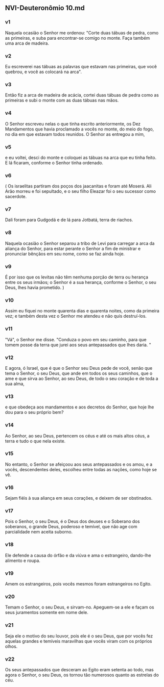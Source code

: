 ## NVI-Deuteronômio 10.md
### v1
 Naquela ocasião o Senhor me ordenou: "Corte duas tábuas de pedra, como as primeiras, e suba para encontrar-se comigo no monte. Faça também uma arca de madeira.
### v2
 Eu escreverei nas tábuas as palavras que estavam nas primeiras, que você quebrou, e você as colocará na arca".
### v3
 Então fiz a arca de madeira de acácia, cortei duas tábuas de pedra como as primeiras e subi o monte com as duas tábuas nas mãos.
### v4
 O Senhor escreveu nelas o que tinha escrito anteriormente, os Dez Mandamentos que havia proclamado a vocês no monte, do meio do fogo, no dia em que estavam todos reunidos. O Senhor as entregou a mim,
### v5
 e eu voltei, desci do monte e coloquei as tábuas na arca que eu tinha feito. E lá ficaram, conforme o Senhor tinha ordenado.
### v6
 ( Os israelitas partiram dos poços dos jaacanitas e foram até Moserá. Ali Arão morreu e foi sepultado, e o seu filho Eleazar foi o seu sucessor como sacerdote.
### v7
 Dali foram para Gudgodá e de lá para Jotbatá, terra de riachos.
### v8
 Naquela ocasião o Senhor separou a tribo de Levi para carregar a arca da aliança do Senhor, para estar perante o Senhor a fim de ministrar e pronunciar bênçãos em seu nome, como se faz ainda hoje.
### v9
 É por isso que os levitas não têm nenhuma porção de terra ou herança entre os seus irmãos; o Senhor é a sua herança, conforme o Senhor, o seu Deus, lhes havia prometido. )
### v10
 Assim eu fiquei no monte quarenta dias e quarenta noites, como da primeira vez; e também desta vez o Senhor me atendeu e não quis destruí-los.
### v11
 "Vá", o Senhor me disse. "Conduza o povo em seu caminho, para que tomem posse da terra que jurei aos seus antepassados que lhes daria. "
### v12
 E agora, ó Israel, que é que o Senhor seu Deus pede de você, senão que tema o Senhor, o seu Deus, que ande em todos os seus caminhos, que o ame e que sirva ao Senhor, ao seu Deus, de todo o seu coração e de toda a sua alma,
### v13
 e que obedeça aos mandamentos e aos decretos do Senhor, que hoje lhe dou para o seu próprio bem?
### v14
 Ao Senhor, ao seu Deus, pertencem os céus e até os mais altos céus, a terra e tudo o que nela existe.
### v15
 No entanto, o Senhor se afeiçoou aos seus antepassados e os amou, e a vocês, descendentes deles, escolheu entre todas as nações, como hoje se vê.
### v16
 Sejam fiéis à sua aliança em seus corações, e deixem de ser obstinados.
### v17
 Pois o Senhor, o seu Deus, é o Deus dos deuses e o Soberano dos soberanos, o grande Deus, poderoso e temível, que não age com parcialidade nem aceita suborno.
### v18
 Ele defende a causa do órfão e da viúva e ama o estrangeiro, dando-lhe alimento e roupa.
### v19
 Amem os estrangeiros, pois vocês mesmos foram estrangeiros no Egito.
### v20
 Temam o Senhor, o seu Deus, e sirvam-no. Apeguem-se a ele e façam os seus juramentos somente em nome dele.
### v21
 Seja ele o motivo do seu louvor, pois ele é o seu Deus, que por vocês fez aquelas grandes e temíveis maravilhas que vocês viram com os próprios olhos.
### v22
 Os seus antepassados que desceram ao Egito eram setenta ao todo, mas agora o Senhor, o seu Deus, os tornou tão numerosos quanto as estrelas do céu.
